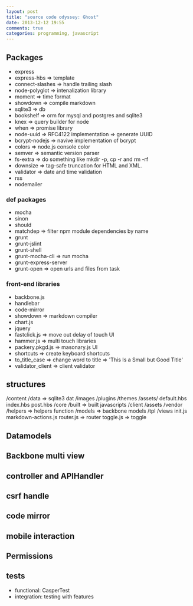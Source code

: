 ```yaml
---
layout: post
title: "source code odyssey: Ghost"
date: 2013-12-12 19:55
comments: true
categories: programming, javascript
---
```


## Packages

+ express
+ express-hbs => template
+ connect-slashes => handle trailing slash
+ node-polyglot => intenalization library
+ moment => time format
+ showdown => compile markdown
+ sqlite3 => db
+ bookshelf => orm for mysql and postgres and sqlite3
+ knex => query builder for node
+ when => promise library
+ node-uuid => RFC4122 implementation => generate UUID
+ bcrypt-nodejs => navive implementation of bcrypt
+ colors => node.js console color
+ semver => semantic version parser
+ fs-extra => do something like mkdir -p, cp -r and rm -rf
+ downsize => tag-safe truncation for HTML and XML.
+ validator => date and time validation
+ rss
+ nodemailer

### def packages

+ mocha
+ sinon
+ should
+ matchdep => filter npm module dependencies by name
+ grunt
+ grunt-jslint
+ grunt-shell
+ grunt-mocha-cli => run mocha
+ grunt-express-server
+ grunt-open => open urls and files from task

### front-end libraries

+ backbone.js
+ handlebar
+ code-mirror
+ showdown => markdown compiler
+ chart.js
+ jquery
+ fastclick.js => move out delay of touch UI
+ hammer.js => multi touch libraries
+ packery.pkgd.js => masonary.js UI
+ shortcuts => create keyboard shortcuts
+ to_title_case => change word to title => 'This Is a Small but Good Title'
+ validator_client => client validator

## structures

/content
  /data => sqlite3 dat
  /images
  /plugins
  /themes
    /assets/
    default.hbs
    index.hbs
    post.hbs
/core
  /built => built javascripts
  /client 
    /assets
      /vendor
    /helpers => helpers function
    /models => backbone models
    /tpl
    /views
    init.js
    markdown-actions.js
    router.js => router
    toggle.js => toggle

## Datamodels

## Backbone multi view

## controller and APIHandler
    
## csrf handle

## code mirror

## mobile interaction

## Permissions

## tests

+ functional: CasperTest
+ integration: testing with features
